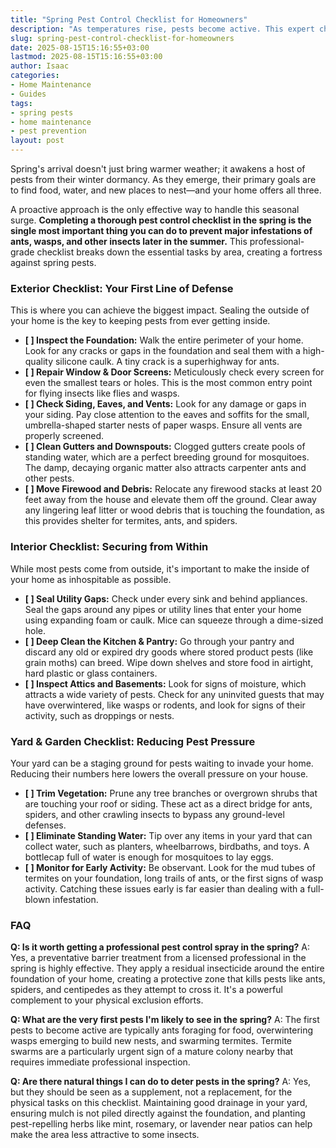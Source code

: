 ```yaml
---
title: "Spring Pest Control Checklist for Homeowners"
description: "As temperatures rise, pests become active. This expert checklist outlines the essential preventative tasks for your home's exterior, interior, and yard to stop spring pests."
slug: spring-pest-control-checklist-for-homeowners
date: 2025-08-15T15:16:55+03:00
lastmod: 2025-08-15T15:16:55+03:00
author: Isaac
categories:
- Home Maintenance
- Guides
tags:
- spring pests
- home maintenance
- pest prevention
layout: post
---
```

Spring's arrival doesn't just bring warmer weather; it awakens a host of pests from their winter dormancy. As they emerge, their primary goals are to find food, water, and new places to nest—and your home offers all three.

A proactive approach is the only effective way to handle this seasonal surge. **Completing a thorough pest control checklist in the spring is the single most important thing you can do to prevent major infestations of ants, wasps, and other insects later in the summer.** This professional-grade checklist breaks down the essential tasks by area, creating a fortress against spring pests.

### Exterior Checklist: Your First Line of Defense

This is where you can achieve the biggest impact. Sealing the outside of your home is the key to keeping pests from ever getting inside.

*   **[ ] Inspect the Foundation:** Walk the entire perimeter of your home. Look for any cracks or gaps in the foundation and seal them with a high-quality silicone caulk. A tiny crack is a superhighway for ants.
*   **[ ] Repair Window & Door Screens:** Meticulously check every screen for even the smallest tears or holes. This is the most common entry point for flying insects like flies and wasps.
*   **[ ] Check Siding, Eaves, and Vents:** Look for any damage or gaps in your siding. Pay close attention to the eaves and soffits for the small, umbrella-shaped starter nests of paper wasps. Ensure all vents are properly screened.
*   **[ ] Clean Gutters and Downspouts:** Clogged gutters create pools of standing water, which are a perfect breeding ground for mosquitoes. The damp, decaying organic matter also attracts carpenter ants and other pests.
*   **[ ] Move Firewood and Debris:** Relocate any firewood stacks at least 20 feet away from the house and elevate them off the ground. Clear away any lingering leaf litter or wood debris that is touching the foundation, as this provides shelter for termites, ants, and spiders.

### Interior Checklist: Securing from Within

While most pests come from outside, it's important to make the inside of your home as inhospitable as possible.

*   **[ ] Seal Utility Gaps:** Check under every sink and behind appliances. Seal the gaps around any pipes or utility lines that enter your home using expanding foam or caulk. Mice can squeeze through a dime-sized hole.
*   **[ ] Deep Clean the Kitchen & Pantry:** Go through your pantry and discard any old or expired dry goods where stored product pests (like grain moths) can breed. Wipe down shelves and store food in airtight, hard plastic or glass containers.
*   **[ ] Inspect Attics and Basements:** Look for signs of moisture, which attracts a wide variety of pests. Check for any uninvited guests that may have overwintered, like wasps or rodents, and look for signs of their activity, such as droppings or nests.

### Yard & Garden Checklist: Reducing Pest Pressure

Your yard can be a staging ground for pests waiting to invade your home. Reducing their numbers here lowers the overall pressure on your house.

*   **[ ] Trim Vegetation:** Prune any tree branches or overgrown shrubs that are touching your roof or siding. These act as a direct bridge for ants, spiders, and other crawling insects to bypass any ground-level defenses.
*   **[ ] Eliminate Standing Water:** Tip over any items in your yard that can collect water, such as planters, wheelbarrows, birdbaths, and toys. A bottlecap full of water is enough for mosquitoes to lay eggs.
*   **[ ] Monitor for Early Activity:** Be observant. Look for the mud tubes of termites on your foundation, long trails of ants, or the first signs of wasp activity. Catching these issues early is far easier than dealing with a full-blown infestation.

### FAQ

**Q: Is it worth getting a professional pest control spray in the spring?**
A: Yes, a preventative barrier treatment from a licensed professional in the spring is highly effective. They apply a residual insecticide around the entire foundation of your home, creating a protective zone that kills pests like ants, spiders, and centipedes as they attempt to cross it. It's a powerful complement to your physical exclusion efforts.

**Q: What are the very first pests I'm likely to see in the spring?**
A: The first pests to become active are typically ants foraging for food, overwintering wasps emerging to build new nests, and swarming termites. Termite swarms are a particularly urgent sign of a mature colony nearby that requires immediate professional inspection.

**Q: Are there natural things I can do to deter pests in the spring?**
A: Yes, but they should be seen as a supplement, not a replacement, for the physical tasks on this checklist. Maintaining good drainage in your yard, ensuring mulch is not piled directly against the foundation, and planting pest-repelling herbs like mint, rosemary, or lavender near patios can help make the area less attractive to some insects.

